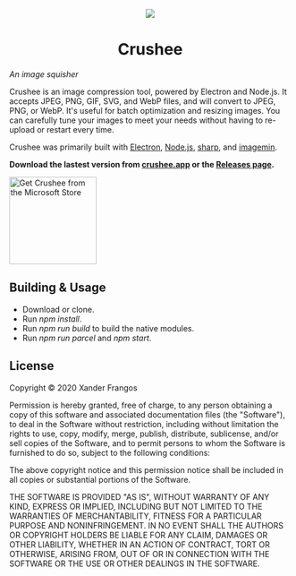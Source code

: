 <p align="center">
  <img src="https://crushee.app/assets/img/icon.svg">
</p>
<h1 align="center">Crushee</h1>

*An image squisher*

Crushee is an image compression tool, powered by Electron and Node.js. It accepts JPEG, PNG, GIF, SVG, and WebP files, and will convert to JPEG, PNG, or WebP. It's useful for batch optimization and resizing images. You can carefully tune your images to meet your needs without having to re-upload or restart every time.

Crushee was primarily built with [Electron](https://electronjs.org/), [Node.js](https://nodejs.org/), [sharp](https://github.com/lovell/sharp/), and [imagemin](https://github.com/imagemin/imagemin).

**Download the lastest version from [crushee.app](https://crushee.app/) or the [Releases page](https://github.com/xanderfrangos/crushee/releases).**

<a href="https://www.microsoft.com/store/apps/9PD9XNZT1XL8" target="_blank"><img width="156" src="https://crushee.app/assets/img/ms-store.svg" alt="Get Crushee from the Microsoft Store"></a>

## Building & Usage

- Download or clone.
- Run *npm install*.
- Run *npm run build* to build the native modules.
- Run *npm run parcel* and *npm start*.



## License

Copyright © 2020 Xander Frangos

Permission is hereby granted, free of charge, to any person obtaining a copy of this software and associated documentation files (the "Software"), to deal in the Software without restriction, including without limitation the rights to use, copy, modify, merge, publish, distribute, sublicense, and/or sell copies of the Software, and to permit persons to whom the Software is furnished to do so, subject to the following conditions:

The above copyright notice and this permission notice shall be included in all copies or substantial portions of the Software.

THE SOFTWARE IS PROVIDED "AS IS", WITHOUT WARRANTY OF ANY KIND, EXPRESS OR IMPLIED, INCLUDING BUT NOT LIMITED TO THE WARRANTIES OF MERCHANTABILITY, FITNESS FOR A PARTICULAR PURPOSE AND NONINFRINGEMENT. IN NO EVENT SHALL THE AUTHORS OR COPYRIGHT HOLDERS BE LIABLE FOR ANY CLAIM, DAMAGES OR OTHER LIABILITY, WHETHER IN AN ACTION OF CONTRACT, TORT OR OTHERWISE, ARISING FROM, OUT OF OR IN CONNECTION WITH THE SOFTWARE OR THE USE OR OTHER DEALINGS IN THE SOFTWARE.
